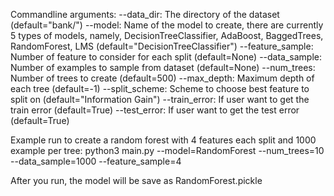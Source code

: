 Commandline arguments:
--data_dir: The directory of the dataset (default="bank/")
--model: Name of the model to create, there are currently 5 types of models, namely, DecisionTreeClassifier, AdaBoost, BaggedTrees, RandomForest, LMS (default="DecisionTreeClassifier")
--feature_sample: Number of feature to consider for each split (default=None)
--data_sample: Number of examples to sample from dataset (default=None)
--num_trees: Number of trees to create (default=500)
--max_depth: Maximum depth of each tree (default=-1)
--split_scheme: Scheme to choose best feature to split on (default="Information Gain")
--train_error: If user want to get the train error (default=True)
--test_error: If user want to get the test error (default=True)

Example run to create a random forest with 4 features each split and 1000 example per tree:
python3 main.py --model=RandomForest --num_trees=10 --data_sample=1000 --feature_sample=4

After you run, the model will be save as RandomForest.pickle